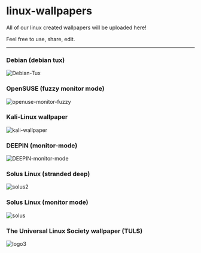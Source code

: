 # linux-wallpapers

All of our linux created wallpapers will be uploaded here! 

Feel free to use, share, edit. 

-------
### Debian (debian tux)
![Debian-Tux](https://github.com/distrohopperuk/linux-wallpapers/assets/159959630/507d9490-7bfb-4b5d-9a89-4abb6b422de7)
### OpenSUSE (fuzzy monitor mode)
![openuse-monitor-fuzzy](https://github.com/distrohopperuk/linux-wallpapers/assets/159959630/d9074e49-27fb-4e43-985a-0deb009a19ae)
### Kali-Linux wallpaper
![kali-wallpaper](https://github.com/distrohopperuk/linux-wallpapers/assets/159959630/7c37c4f4-df24-4796-82f6-bf2b7b2f5ab2)
### DEEPIN (monitor-mode)
![DEEPIN-monitor-mode](https://github.com/distrohopperuk/linux-wallpapers/assets/159959630/003d2af0-1212-410f-aa35-b72b19e3a8e6)
### Solus Linux (stranded deep)
![solus2](https://github.com/distrohopperuk/linux-wallpapers/assets/159959630/ecef245d-44dd-4c40-9ca8-908f89fec9e5)
### Solus Linux (monitor mode)
![solus](https://github.com/distrohopperuk/linux-wallpapers/assets/159959630/25c892cc-bc1b-43ac-b240-115b602548fc)
### The Universal Linux Society wallpaper (TULS)
![logo3](https://github.com/the-universal-linux-society/linux-wallpapers/assets/161962528/6497583f-1c6b-4e01-ad28-46502df50195)


